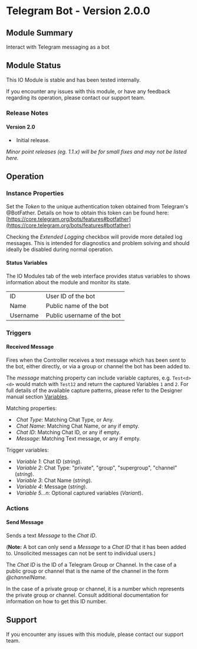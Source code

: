 # Telegram Bot - Version 2.0.0

[//]: # (THIS IS WHAT A COMMENT LOOKS LIKE)

[//]: # (Properties should be surrounded by eg. *Property Name*)
[//]: # (Values and options should be surrounded by eg. <code>Value</code>)

## Module Summary

Interact with Telegram messaging as a bot

[//]: # (Brief description of the module; usually the same as the description in the package)

## Module Status

[//]: # (UNCOMMENT AND DELETE AS APPROPRIATE)
[//]: # (**Note:** Please be aware that this is an beta version of this IO Module which has not yet been fully tested. We recommend testing before use.)
This IO Module is stable and has been tested internally.

[//]: # (Always required)
If you encounter any issues with this module, or have any feedback regarding its operation, please contact our support team.

[//]: # (### Module Scope)
[//]: # (If important to mention explain the limitations and things this module cannot perform)

### Release Notes

#### Version 2.0

* &nbsp;Initial release.

[//]: # (Always required)
*Minor point releases (eg. 1.1.x) will be for small fixes and may not be listed here.*

[//]: # (## Requirements)
[//]: # (Mention any pre-requisites needed before setting up the module in terms of hardware, subscriptions, APIs)

[//]: # (## Configuration)
[//]: # (Mention any setup aspects the user should note that are generally done outside the Designer interface)

## Operation

[//]: # (Give operational details linked to using Instance Properties, Triggers, Conditions, Actions, Variables associated with the module's operation)

### Instance Properties

[//]: # (### List instance properties and their function)

Set the *Token* to the unique authentication token obtained from Telegram's @BotFather.
Details on how to obtain this token can be found here: [https://core.telegram.org/bots/features#botfather](https://core.telegram.org/bots/features#botfather)

Checking the *Extended Logging* checkbox will provide more detailed log messages. This is intended for diagnostics and problem solving and should ideally be disabled during normal operation.


#### Status Variables

The IO Modules tab of the web interface provides status variables to shows information about the module and monitor its state.

<table>
    <style type="text/css">
    td {
        padding: 3 10px;
    }
    </style>
    <tbody>
    <tr class="separator"></tr>
    <tr>
        <td>ID</td>
        <td>User ID of the bot</td>
    </tr>
    <tr>
        <td>Name</td>
        <td>Public name of the bot</td>
    </tr>
    <tr>
        <td>Username</td>
        <td>Public username of the bot</td>
    </tr>
    <tr class="separator"></tr>
    </tbody>
</table>

### Triggers

#### Received Message

[//]: # (Start with a verb such as "Fires when..." or "Receives...")
Fires when the Controller receives a text message which has been sent to the bot, either directly, or via a group or channel the bot has been added to.

The *message* matching property can include variable captures, e.g. `Test<d><d>` would match with `Test12` and return the captured Variables `1` and `2`.
For full details of the available capture patterns, please refer to the Designer manual section [Variables](https://dl.pharoscontrols.com/software_help/designer2/Default.htm#help/reference/trigger/variables.htm).

Matching properties:

* &nbsp;*Chat Type*: Matching Chat Type, or Any.
* &nbsp;*Chat Name*: Matching Chat Name, or any if empty.
* &nbsp;*Chat ID*: Matching Chat ID, or any if empty.
* &nbsp;*Message*: Matching Text message, or any if empty.

Trigger variables:

* &nbsp;*Variable 1*: Chat ID (*string*).
* &nbsp;*Variable 2*: Chat Type: "private", "group", "supergroup", "channel" (*string*).
* &nbsp;*Variable 3*: Chat Name (*string*).
* &nbsp;*Variable 4*: Message (*string*).
* &nbsp;*Variable 5...n*: Optional captured variables (*Variant*).

### Actions

#### Send Message

[//]: # (Start with a verb such as "Requests..." or "Starts...")

Sends a text *Message* to the *Chat ID*.

(**Note:** A bot can only send a *Message* to a *Chat ID* that it has been added to. Unsolicited messages can not be sent to individual users.)

The *Chat ID* is the ID of a Telegram Group or Channel. In the case of a public group or channel that is the name of the channel in the form *@channelName*.

In the case of a private group or channel, it is a number which represents the private group or channel. Consult additional documentation for information on how to get this ID number.

## Support

[//]: # (Always required)
If you encounter any issues with this module, please contact our support team.

[//]: # (### Module Use Example)
[//]: # (If relevant to documentation give examples of module use)

[//]: # (### Further Notes)
[//]: # (Possible location for further notes, may not be used)
